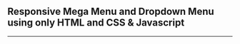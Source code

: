 ## Responsive Mega Menu and Dropdown Menu using only HTML and CSS & Javascript



------------------------
